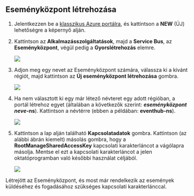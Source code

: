 ## Eseményközpont létrehozása

1. Jelentkezzen be a [klasszikus Azure portálra][], és kattintson a **NEW** (ÚJ) lehetőségre a képernyő alján.

2. Kattintson az **Alkalmazásszolgáltatások**, majd a **Service Bus**, az **Eseményközpont**, végül pedig a **Gyorslétrehozás** elemre.

    ![][1]

3. Adjon meg egy nevet az Eseményközpont számára, válassza ki a kívánt régiót, majd kattintson az **Új eseményközpont létrehozása** gombra.

    ![][2]

4. Ha nem választott ki egy már létező névteret egy adott régióban, a portál létrehoz egyet (általában a következők szerint: ***eseményközpont neve*-ns**). Kattintson a névtérre (ebben a példában: **eventhub-ns**).

    ![][3]

5. Kattintson a lap alján található **Kapcsolatadatok** gombra. Kattintson (az alábbi ábrán kiemelt) másolás gombra, hogy a **RootManageSharedAccessKey** kapcsolati karakterláncot a vágólapra másolja. Mentse el ezt a kapcsolati karakterláncot a jelen oktatóprogramban való későbbi használat céljából.

    ![][4]

Létrejött az Eseményközpont, és most már rendelkezik az események küldéséhez és fogadásához szükséges kapcsolati karakterlánccal.

[1]: ./media/event-hubs-create-event-hub/create-event-hub1.png
[2]: ./media/event-hubs-create-event-hub/create-event-hub2.png
[3]: ./media/event-hubs-create-event-hub/create-event-hub3.png
[4]: ./media/event-hubs-create-event-hub/create-conn-str1.png

[klasszikus Azure portálra]: https://manage.windowsazure.com/


<!--HONumber=sep16_HO1-->


